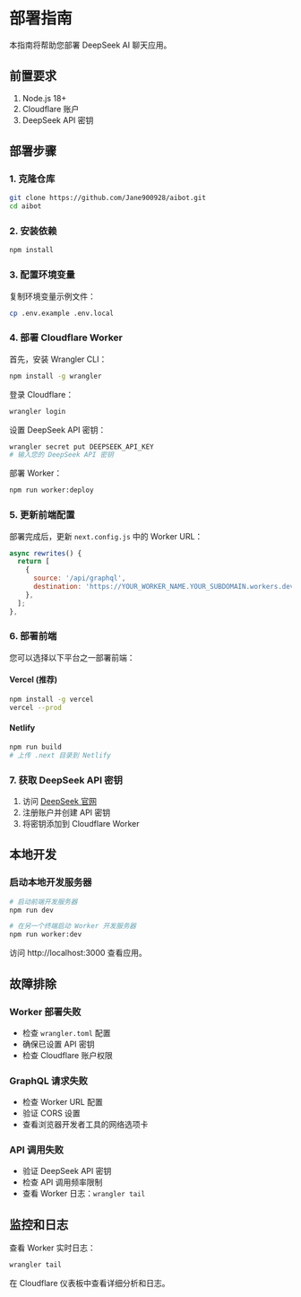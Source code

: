 # 部署指南

本指南将帮助您部署 DeepSeek AI 聊天应用。

## 前置要求

1. Node.js 18+ 
2. Cloudflare 账户
3. DeepSeek API 密钥

## 部署步骤

### 1. 克隆仓库

```bash
git clone https://github.com/Jane900928/aibot.git
cd aibot
```

### 2. 安装依赖

```bash
npm install
```

### 3. 配置环境变量

复制环境变量示例文件：
```bash
cp .env.example .env.local
```

### 4. 部署 Cloudflare Worker

首先，安装 Wrangler CLI：
```bash
npm install -g wrangler
```

登录 Cloudflare：
```bash
wrangler login
```

设置 DeepSeek API 密钥：
```bash
wrangler secret put DEEPSEEK_API_KEY
# 输入您的 DeepSeek API 密钥
```

部署 Worker：
```bash
npm run worker:deploy
```

### 5. 更新前端配置

部署完成后，更新 `next.config.js` 中的 Worker URL：

```javascript
async rewrites() {
  return [
    {
      source: '/api/graphql',
      destination: 'https://YOUR_WORKER_NAME.YOUR_SUBDOMAIN.workers.dev/graphql',
    },
  ];
},
```

### 6. 部署前端

您可以选择以下平台之一部署前端：

#### Vercel (推荐)
```bash
npm install -g vercel
vercel --prod
```

#### Netlify
```bash
npm run build
# 上传 .next 目录到 Netlify
```

### 7. 获取 DeepSeek API 密钥

1. 访问 [DeepSeek 官网](https://platform.deepseek.com/)
2. 注册账户并创建 API 密钥
3. 将密钥添加到 Cloudflare Worker

## 本地开发

### 启动本地开发服务器

```bash
# 启动前端开发服务器
npm run dev

# 在另一个终端启动 Worker 开发服务器
npm run worker:dev
```

访问 http://localhost:3000 查看应用。

## 故障排除

### Worker 部署失败
- 检查 `wrangler.toml` 配置
- 确保已设置 API 密钥
- 检查 Cloudflare 账户权限

### GraphQL 请求失败
- 检查 Worker URL 配置
- 验证 CORS 设置
- 查看浏览器开发者工具的网络选项卡

### API 调用失败
- 验证 DeepSeek API 密钥
- 检查 API 调用频率限制
- 查看 Worker 日志：`wrangler tail`

## 监控和日志

查看 Worker 实时日志：
```bash
wrangler tail
```

在 Cloudflare 仪表板中查看详细分析和日志。
